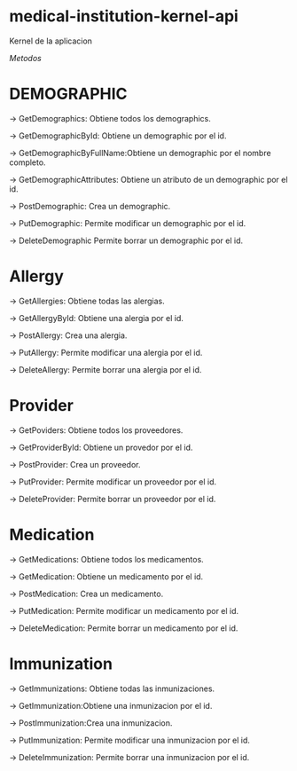 # medical-institution-kernel-api
Kernel de la aplicacion 

*Metodos*

# DEMOGRAPHIC

-> GetDemographics: Obtiene todos los demographics.

-> GetDemographicById: Obtiene un demographic por el id.

-> GetDemographicByFullName:Obtiene un demographic por el nombre completo.

-> GetDemographicAttributes: Obtiene un atributo de un demographic por el id.

-> PostDemographic: Crea un demographic.

-> PutDemographic: Permite modificar un demographic por el id.

-> DeleteDemographic Permite borrar un demographic por el id.

# Allergy

-> GetAllergies: Obtiene todas las alergias.

-> GetAllergyById: Obtiene una alergia por el id.

-> PostAllergy: Crea una alergia.

-> PutAllergy: Permite modificar una alergia por el id.

-> DeleteAllergy: Permite borrar una alergia por el id.

# Provider

-> GetPoviders: Obtiene todos los proveedores.

-> GetProviderById: Obtiene un provedor por el id.

-> PostProvider: Crea un proveedor.

-> PutProvider: Permite modificar un proveedor por el id.

-> DeleteProvider: Permite borrar un proveedor por el id.

# Medication

-> GetMedications: Obtiene todos los medicamentos.

-> GetMedication: Obtiene un medicamento por el id.

-> PostMedication: Crea un medicamento.

-> PutMedication: Permite modificar un medicamento por el id.

-> DeleteMedication: Permite borrar un medicamento por el id.

# Immunization

-> GetImmunizations: Obtiene todas las inmunizaciones.

-> GetImmunization:Obtiene una inmunizacion por el id.

-> PostImmunization:Crea una inmunizacion.

-> PutImmunization: Permite modificar una inmunizacion por el id.

-> DeleteImmunization: Permite borrar una inmunizacion por el id.
